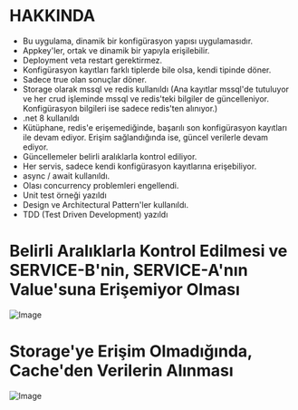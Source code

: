 
# HAKKINDA
- Bu uygulama, dinamik bir konfigürasyon yapısı uygulamasıdır.
- Appkey'ler, ortak ve dinamik bir yapıyla erişilebilir.
- Deployment veta restart gerektirmez.
- Konfigürasyon kayıtları farklı tiplerde bile olsa, kendi tipinde döner.
- Sadece true olan sonuçlar döner.
- Storage olarak mssql ve redis kullanıldı (Ana kayıtlar mssql'de tutuluyor ve her crud işleminde mssql ve redis'teki bilgiler de güncelleniyor. Konfigürasyon bilgileri ise sadece redis'ten alınıyor.)
- .net 8 kullanıldı
- Kütüphane, redis'e erişemediğinde, başarılı son konfigürasyon kayıtları ile devam ediyor. Erişim sağlandığında ise, güncel verilerle devam ediyor.
- Güncellemeler belirli aralıklarla kontrol ediliyor.
- Her servis, sadece kendi konfigürasyon kayıtlarına erişebiliyor.
- async / await kullanıldı.
- Olası concurrency problemleri engellendi.
- Unit test örneği yazıldı
- Design ve Architectural Pattern'ler kullanıldı.
- TDD (Test Driven Development) yazıldı


# Belirli Aralıklarla Kontrol Edilmesi ve SERVICE-B'nin, SERVICE-A'nın Value'suna Erişemiyor Olması
![Image](https://github.com/user-attachments/assets/45989fd5-505f-45a9-8fed-21707e620987)

# Storage'ye Erişim Olmadığında, Cache'den Verilerin Alınması
![Image](https://github.com/user-attachments/assets/1e0acc01-d891-434d-b6ef-53b138d6e016)
